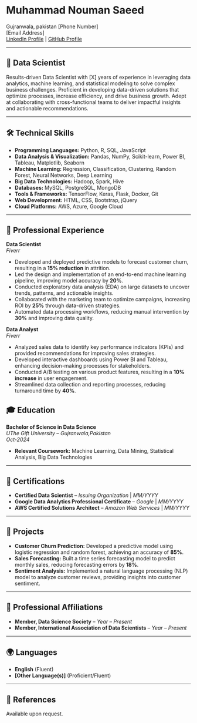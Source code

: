 # Muhammad Nouman Saeed

Gujranwala, pakistan
[Phone Number]  
[Email Address]  
[LinkedIn Profile](#) | [GitHub Profile](#)

---

## **🎯 Data Scientist**

Results-driven Data Scientist with [X] years of experience in leveraging data analytics, machine learning, and statistical modeling to solve complex business challenges. Proficient in developing data-driven solutions that optimize processes, increase efficiency, and drive business growth. Adept at collaborating with cross-functional teams to deliver impactful insights and actionable recommendations.

---

## **🛠️ Technical Skills**

- **Programming Languages:** Python, R, SQL, JavaScript
- **Data Analysis & Visualization:** Pandas, NumPy, Scikit-learn, Power BI, Tableau, Matplotlib, Seaborn
- **Machine Learning:** Regression, Classification, Clustering, Random Forest, Neural Networks, Deep Learning
- **Big Data Technologies:** Hadoop, Spark, Hive
- **Databases:** MySQL, PostgreSQL, MongoDB
- **Tools & Frameworks:** TensorFlow, Keras, Flask, Docker, Git
- **Web Development:** HTML, CSS, Bootstrap, jQuery
- **Cloud Platforms:** AWS, Azure, Google Cloud

---

## **💼 Professional Experience**

**Data Scientist**  
*Fiverr*

- Developed and deployed predictive models to forecast customer churn, resulting in a **15% reduction** in attrition.
- Led the design and implementation of an end-to-end machine learning pipeline, improving model accuracy by **20%**.
- Conducted exploratory data analysis (EDA) on large datasets to uncover trends, patterns, and actionable insights.
- Collaborated with the marketing team to optimize campaigns, increasing ROI by **25%** through data-driven strategies.
- Automated data processing workflows, reducing manual intervention by **30%** and improving data quality.

**Data Analyst**  
*Fiverr*  

- Analyzed sales data to identify key performance indicators (KPIs) and provided recommendations for improving sales strategies.
- Developed interactive dashboards using Power BI and Tableau, enhancing decision-making processes for stakeholders.
- Conducted A/B testing on various product features, resulting in a **10% increase** in user engagement.
- Streamlined data collection and reporting processes, reducing turnaround time by **40%**.


## **🎓 Education**

**Bachelor of Science in Data Science**  
*UThe Gift University* – *Gujranwala,Pakistan*  
*Oct-2024*

- **Relevant Coursework:** Machine Learning, Data Mining, Statistical Analysis, Big Data Technologies

---

## **📜 Certifications**

- **Certified Data Scientist** – *Issuing Organization* | *MM/YYYY*
- **Google Data Analytics Professional Certificate** – *Google* | *MM/YYYY*
- **AWS Certified Solutions Architect** – *Amazon Web Services* | *MM/YYYY*

---

## **🧠 Projects**

- **Customer Churn Prediction:** Developed a predictive model using logistic regression and random forest, achieving an accuracy of **85%**.
- **Sales Forecasting:** Built a time series forecasting model to predict monthly sales, reducing forecasting errors by **18%**.
- **Sentiment Analysis:** Implemented a natural language processing (NLP) model to analyze customer reviews, providing insights into customer sentiment.

---

## **👥 Professional Affiliations**

- **Member, Data Science Society** – *Year – Present*
- **Member, International Association of Data Scientists** – *Year – Present*

---

## **🌍 Languages**

- **English** (Fluent)
- **[Other Language(s)]** (Proficient/Fluent)

---

## **📇 References**

Available upon request.
